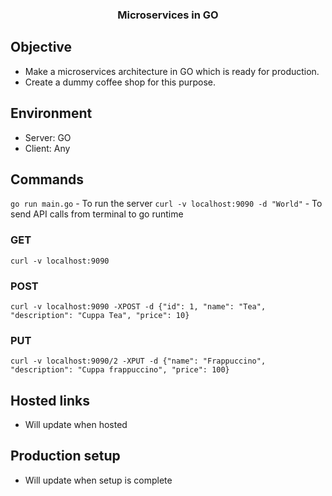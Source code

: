 <h3 align="center"> Microservices in GO </h3>

## Objective
- Make a microservices architecture in GO which is ready for production.
- Create a dummy coffee shop for this purpose.

## Environment
- Server: GO
- Client: Any

## Commands
`go run main.go` - To run the server
`curl -v localhost:9090 -d "World"` - To send API calls from terminal to go runtime

### GET
`curl -v localhost:9090`
### POST
`curl -v localhost:9090 -XPOST -d {"id": 1, "name": "Tea", "description": "Cuppa Tea", "price": 10}`
### PUT
`curl -v localhost:9090/2 -XPUT -d {"name": "Frappuccino", "description": "Cuppa frappuccino", "price": 100}`

## Hosted links
- Will update when hosted

## Production setup
- Will update when setup is complete
